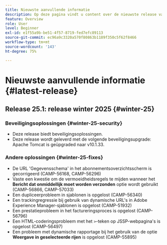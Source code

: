 ```yaml
---
title: Nieuwste aanvullende informatie
description: Op deze pagina vindt u content over de nieuwste release van Campaign Standard
feature: Overview
role: User
level: Beginner
exl-id: e1f55a9b-be51-4f57-8719-fed7efc89113
source-git-commit: ec96a9c3320a570f80863b1189f350c5f62f8466
workflow-type: tm+mt
source-wordcount: '143'
ht-degree: 75%

---
```



# Nieuwste aanvullende informatie {#latest-release}

<!--
## Release notes {#e-new-release}


This section lists improvements and changes included in the next Campaign Standard release.

>[!CAUTION]
>
>This content is subject to changes without prior notice until the stage environments upgrade date. Learn more in the [Release planning page](../../rn/using/release-planning.md).

-->

## Release 25.1: release winter 2025 {#winter-25}

### Beveiligingsoplossingen {#winter-25-security}

* Deze release biedt beveiligingsoplossingen.
* Deze release wordt geleverd met de volgende beveiligingsupgrade: Apache Tomcat is geüpgraded naar v10.1.33.

### Andere oplossingen {#winter-25-fixes}


* De URL &#39;Gegevensschema&#39; in het abonnementsoverzichtsscherm is gecorrigeerd (CAMP-56168, CAMP-56296)
* Vaste een kwestie om de vermoeidheidsregels te mijden wanneer het **Bericht dat onmiddellijk moet worden verzonden** optie wordt gebruikt (CAMP-56866, CAMP-57033)
* Een dupliceerprobleem in sjablonen is opgelost (CAMP-56340)
* Een trackingregressie bij gebruik van dynamische URL&#39;s in Adobe Experience Manager-sjablonen is opgelost (CAMP-51932)
* Een prestatieprobleem in het factureringsproces is opgelost (CAMP-56796)
* Een HTML-coderingsprobleem met het `>`-teken op JSSP-webpagina&#39;s is opgelost (CAMP-56497)
* Een probleem met dynamische rapportage bij het gebruik van de optie **Weergave in geselecteerde rijen** is opgelost (CAMP-55895)

